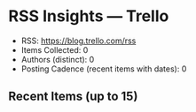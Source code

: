 # RSS Insights — Trello

- RSS: https://blog.trello.com/rss
- Items Collected: 0
- Authors (distinct): 0
- Posting Cadence (recent items with dates): 0

## Recent Items (up to 15)
